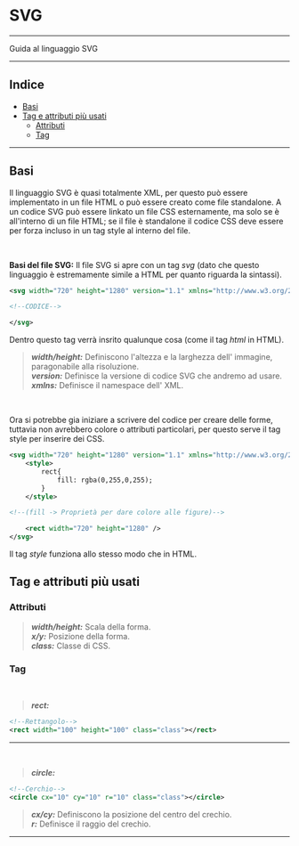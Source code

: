 # SVG <!-- omit in toc -->

---

Guida al linguaggio SVG

---

## Indice <!-- omit in toc -->

- [Basi](#basi)
- [Tag e attributi più usati](#tag-e-attributi-più-usati)
  - [Attributi](#attributi)
  - [Tag](#tag)

---

## Basi

Il linguaggio SVG è quasi totalmente XML, per questo può essere implementato in un file HTML o può essere creato come file standalone. A un codice SVG può essere linkato un file CSS esternamente, ma solo se è all'interno di un file HTML; se il file è standalone il codice CSS deve essere per forza incluso in un tag style al interno del file.

<br>

**Basi del file SVG:**
Il file SVG si apre con un tag _svg_ (dato che questo linguaggio è estremamente simile a HTML per quanto riguarda la sintassi).

```svg
<svg width="720" height="1280" version="1.1" xmlns="http://www.w3.org/2000/svg">

<!--CODICE-->

</svg>
```

Dentro questo tag verrà insrito qualunque cosa (come il tag _html_ in HTML).

> **_width/height:_** Definiscono l'altezza e la larghezza dell' immagine, paragonabile alla risoluzione.  
> **_version:_** Definisce la versione di codice SVG che andremo ad usare.  
> **_xmlns:_** Definisce il namespace dell' XML.

<br>

Ora si potrebbe gia iniziare a scrivere del codice per creare delle forme, tuttavia non avrebbero colore o attributi particolari, per questo serve il tag style per inserire dei CSS.

```svg
<svg width="720" height="1280" version="1.1" xmlns="http://www.w3.org/2000/svg">
    <style>
        rect{
            fill: rgba(0,255,0,255);
        }
    </style>

<!--(fill -> Proprietà per dare colore alle figure)-->

    <rect width="720" height="1280" />
</svg>
```

Il tag _style_ funziona allo stesso modo che in HTML.

## Tag e attributi più usati

### Attributi

> **_width/height:_** Scala della forma.  
> **_x/y:_** Posizione della forma.  
> **_class:_** Classe di CSS.

### Tag

<br>

> **_rect:_**

```svg
<!--Rettangolo-->
<rect width="100" height="100" class="class"></rect>
```

---

<br>

> **_circle:_**

```svg
<!--Cerchio-->
<circle cx="10" cy="10" r="10" class="class"></circle>
```

> **_cx/cy:_** Definiscono la posizione del centro del crechio.  
> **_r:_** Definisce il raggio del crechio.

---

<br>
